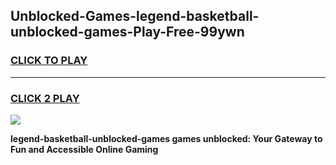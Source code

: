 
## Unblocked-Games-legend-basketball-unblocked-games-Play-Free-99ywn
<h3>
<a href="https://premium76.site?title=legend-basketball-unblocked-games&ref=09A">CLICK TO PLAY</a></h3>
<hr>

<h3>
<a href="https://premium76.site?title=legend-basketball-unblocked-games&ref=09A">CLICK 2 PLAY</a>
  
</h3>

<a href="https://premium76.site?title=legend-basketball-unblocked-games&ref=09A"><img src="https://clearcache.store/games.png"></a>


**legend-basketball-unblocked-games games unblocked: Your Gateway to Fun and Accessible Online Gaming**
